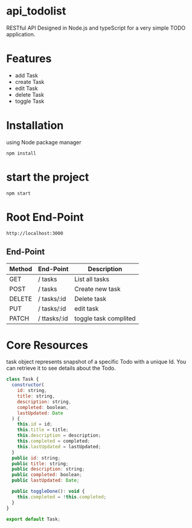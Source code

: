 # api_todolist
RESTful API Designed in Node.js and typeScript for a very simple TODO application.

# Features
- add Task
- create Task
- edit Task
- delete Task
- toggle Task

# Installation
using Node package manager
```
npm install
```

# start the project
```
npm start
```

# Root End-Point
```
http://localhost:3000
```

## End-Point
| Method | End-Point   | Description           |
|--------|-------------|-----------------------|
| GET    | / tasks      | List all tasks        |
| POST   | / tasks      | Create new task       |
| DELETE | / tasks/:id  | Delete task           |
| PUT    | / tasks/:id  | edit task             |
| PATCH  | / ttasks/:id | toggle task complited |

# Core Resources
task object represents snapshot of a specific Todo with a unique Id. You can retrieve it to see details about the Todo.
```javascript
class Task {
  constructor(
    id: string,
    title: string,
    description: string,
    completed: boolean,
    lastUpdated: Date
  ) {
    this.id = id;
    this.title = title;
    this.description = description;
    this.completed = completed;
    this.lastUpdated = lastUpdated;
  }
  public id: string;
  public title: string;
  public description: string;
  public completed: boolean;
  public lastUpdated: Date;

  public toggleDone(): void {
    this.completed = !this.completed;
  }
}

export default Task;

```








